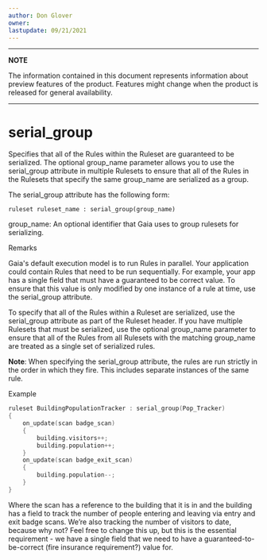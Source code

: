 ```yaml
---
author: Don Glover
owner: 
lastupdate: 09/21/2021
---
```


---

**NOTE**

The information contained in this document represents information about preview features of the product. Features might change when the product is released for general availability.

---

# serial_group

Specifies that all of the Rules within the Ruleset are guaranteed to be serialized. The optional group_name parameter allows you to use the serial_group attribute in multiple Rulesets to ensure that all of the Rules in the Rulesets that specify the same group_name are serialized as a group.

The serial_group attribute has the following form:

`ruleset ruleset_name : serial_group(group_name)`

group_name: An optional identifier that Gaia uses to group rulesets for serializing.

Remarks

Gaia's default execution model is to run Rules in parallel. Your application could contain Rules that need to be run sequentially. For example, your app has a single field that must have a guaranteed to be correct value. To ensure that this value is only modified by one instance of a rule at time, use the serial_group attribute.

To specify that all of the Rules within a Ruleset are serialized, use the serial_group attribute as part of the Ruleset header. If you have multiple Rulesets that must be serialized, use the optional group_name parameter to ensure that all of the Rules from all Rulesets with the matching group_name are treated as a single set of serialized rules.

**Note**: When specifying the serial_group attribute, the rules are run strictly in the order in which they fire. This includes separate instances of the same rule.

Example

```c++
ruleset BuildingPopulationTracker : serial_group(Pop_Tracker)
{
    on_update(scan badge_scan)
    {
        building.visitors++;
        building.population++;
    }
    on_update(scan badge_exit_scan)
    {
        building.population--;
    }
}
```

Where the scan has a reference to the building that it is in and the building has a field to track the number of people entering and leaving via entry and exit badge scans. We’re also tracking the number of visitors to date, because why not? Feel free to change this up, but this is the essential requirement - we have a single field that we need to have a guaranteed-to-be-correct (fire insurance requirement?) value for.
